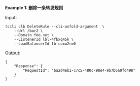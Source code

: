 **Example 1: 删除一条转发规则**



Input: 

```
tccli clb DeleteRule --cli-unfold-argument  \
    --Url /bar2 \
    --Domain foo.net \
    --ListenerId lbl-4fbxq45k \
    --LoadBalancerId lb-cuxw2rm0
```

Output: 
```
{
    "Response": {
        "RequestId": "ba2d4eb1-c7c5-480c-98e4-9b7b6a0fd498"
    }
}
```

